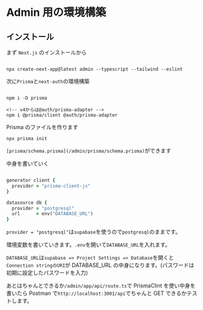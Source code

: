 # Admin 用の環境構築

## インストール

まず `Next.js` のインストールから

```

npx create-next-app@latest admin --typescript --tailwind --eslint

```

次に`Prisma`と`next-auth`の環境構築

```

npm i -D prisma

<!-- v4からは@auth/prisma-adapter -->
npm i @prisma/client @auth/prisma-adapter

```

Prisma のファイルを作ります

```
npx prisma init

```

`[prisma/schema.prisma](/admin/prisma/schema.prisma)`ができます

中身を書いていく

```ruby

generator client {
  provider = "prisma-client-js"
}

datasource db {
  provider = "postgresql"
  url      = env("DATABASE_URL")
}

```

`provider = "postgresql"`は`supabase`を使うので`postgresql`のままです。

環境変数を書いていきます。`.env`を開いて`DATABASE_URL`を入れます。

`DATABASE_URL`は`supabase => Project Settings => Database`を開くと`Connection stringのURI`が DATABASE_URL の中身になります。(パスワードは初期に設定したパスワードを入力)

あとはちゃんとできるか`/admin/app/api/route.ts`で PrismaClint を使い中身を書いたら Postman で`http://localhost:3001/api`でちゃんと GET できるかテストします。
